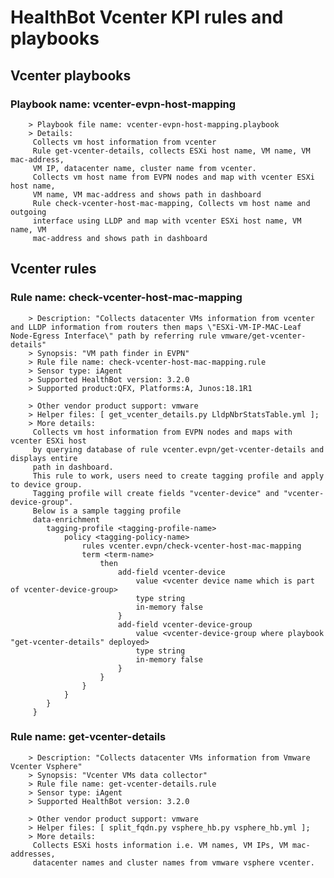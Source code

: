 # HealthBot Vcenter KPI rules and playbooks

## Vcenter playbooks
### Playbook name: vcenter-evpn-host-mapping 


		> Playbook file name: vcenter-evpn-host-mapping.playbook
		> Details:
		 Collects vm host information from vcenter
		 Rule get-vcenter-details, collects ESXi host name, VM name, VM mac-address,
		 VM IP, datacenter name, cluster name from vcenter.
		 Collects vm host name from EVPN nodes and map with vcenter ESXi host name,
		 VM name, VM mac-address and shows path in dashboard
		 Rule check-vcenter-host-mac-mapping, Collects vm host name and outgoing
		 interface using LLDP and map with vcenter ESXi host name, VM name, VM
		 mac-address and shows path in dashboard

## Vcenter rules

### Rule name: check-vcenter-host-mac-mapping 
		> Description: "Collects datacenter VMs information from vcenter and LLDP information from routers then maps \"ESXi-VM-IP-MAC-Leaf Node-Egress Interface\" path by referring rule vmware/get-vcenter-details"
		> Synopsis: "VM path finder in EVPN"
		> Rule file name: check-vcenter-host-mac-mapping.rule
		> Sensor type: iAgent 
		> Supported HealthBot version: 3.2.0
		> Supported product:QFX, Platforms:A, Junos:18.1R1

		> Other vendor product support: vmware 
		> Helper files: [ get_vcenter_details.py LldpNbrStatsTable.yml ];
		> More details:
		 Collects vm host information from EVPN nodes and maps with vcenter ESXi host
		 by querying database of rule vcenter.evpn/get-vcenter-details and displays entire
		 path in dashboard.
		 This rule to work, users need to create tagging profile and apply to device group.
		 Tagging profile will create fields "vcenter-device" and "vcenter-device-group".
		 Below is a sample tagging profile
		 data-enrichment 
		    tagging-profile <tagging-profile-name> 
		        policy <tagging-policy-name> 
		            rules vcenter.evpn/check-vcenter-host-mac-mapping
		            term <term-name> 
		                then 
		                    add-field vcenter-device 
		                        value <vcenter device name which is part of vcenter-device-group>
		                        type string
		                        in-memory false
		                    }
		                    add-field vcenter-device-group 
		                        value <vcenter-device-group where playbook "get-vcenter-details" deployed>
		                        type string
		                        in-memory false
		                    }
		                }
		            }
		        }
		    }
		 }
### Rule name: get-vcenter-details 
		> Description: "Collects datacenter VMs information from Vmware Vcenter Vsphere"
		> Synopsis: "Vcenter VMs data collector"
		> Rule file name: get-vcenter-details.rule
		> Sensor type: iAgent 
		> Supported HealthBot version: 3.2.0

		> Other vendor product support: vmware 
		> Helper files: [ split_fqdn.py vsphere_hb.py vsphere_hb.yml ];
		> More details:
		 Collects ESXi hosts information i.e. VM names, VM IPs, VM mac-addresses,
		 datacenter names and cluster names from vmware vsphere vcenter.
